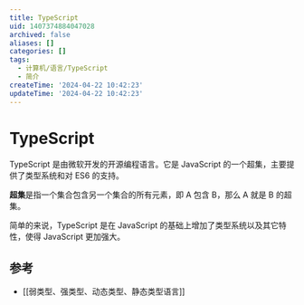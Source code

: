```yaml
---
title: TypeScript
uid: 1407374884047028
archived: false
aliases: []
categories: []
tags:
  - 计算机/语言/TypeScript
  - 简介
createTime: '2024-04-22 10:42:23'
updateTime: '2024-04-22 10:42:23'
---
```


# TypeScript

TypeScript 是由微软开发的开源编程语言。它是 JavaScript 的一个超集，主要提供了类型系统和对 ES6 的支持。

**超集**是指一个集合包含另一个集合的所有元素，即 A 包含 B，那么 A 就是 B 的超集。

简单的来说，TypeScript 是在 JavaScript 的基础上增加了类型系统以及其它特性，使得 JavaScript 更加强大。

## 参考

- [[弱类型、强类型、动态类型、静态类型语言]]
